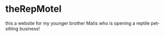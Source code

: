 # theRepMotel
this a website for my younger brother Matis who is opening a reptile pet-sitting business!
